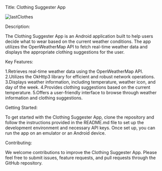 Title: Clothing Suggester App

![lastClothes](https://user-images.githubusercontent.com/20369348/231400156-dd82bd44-d8c4-4120-b229-74b1380df2c4.png)

Description:

The Clothing Suggester App is an Android application built to help users decide what to wear based on the current weather conditions. The app utilizes the OpenWeatherMap API to fetch real-time weather data and displays the appropriate clothing suggestions for the user.

Key Features:

1.Retrieves real-time weather data using the OpenWeatherMap API.
2.Utilizes the OkHttp3 library for efficient and robust network operations.
3.Displays weather information, including temperature, weather icon, and day of the week.
4.Provides clothing suggestions based on the current temperature.
5.Offers a user-friendly interface to browse through weather information and clothing suggestions.

Getting Started:

To get started with the Clothing Suggester App, clone the repository and follow the instructions provided in the README.md file to set up the development environment and necessary API keys. Once set up, you can run the app on an emulator or an Android device.

Contributing:

We welcome contributions to improve the Clothing Suggester App. Please feel free to submit issues, feature requests, and pull requests through the GitHub repository.
